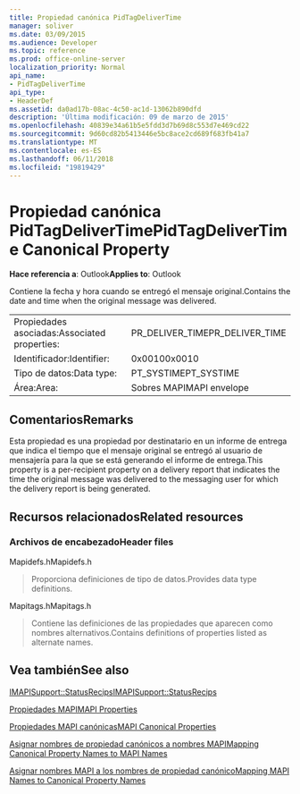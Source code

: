 ```yaml
---
title: Propiedad canónica PidTagDeliverTime
manager: soliver
ms.date: 03/09/2015
ms.audience: Developer
ms.topic: reference
ms.prod: office-online-server
localization_priority: Normal
api_name:
- PidTagDeliverTime
api_type:
- HeaderDef
ms.assetid: da0ad17b-08ac-4c50-ac1d-13062b890dfd
description: 'Última modificación: 09 de marzo de 2015'
ms.openlocfilehash: 40839e34a61b5e5fdd3d7b69d8c553d7e469cd22
ms.sourcegitcommit: 9d60cd82b5413446e5bc8ace2cd689f683fb41a7
ms.translationtype: MT
ms.contentlocale: es-ES
ms.lasthandoff: 06/11/2018
ms.locfileid: "19819429"
---
```

# <a name="pidtagdelivertime-canonical-property"></a><span data-ttu-id="79c8e-103">Propiedad canónica PidTagDeliverTime</span><span class="sxs-lookup"><span data-stu-id="79c8e-103">PidTagDeliverTime Canonical Property</span></span>

  
  
<span data-ttu-id="79c8e-104">**Hace referencia a**: Outlook</span><span class="sxs-lookup"><span data-stu-id="79c8e-104">**Applies to**: Outlook</span></span> 
  
<span data-ttu-id="79c8e-105">Contiene la fecha y hora cuando se entregó el mensaje original.</span><span class="sxs-lookup"><span data-stu-id="79c8e-105">Contains the date and time when the original message was delivered.</span></span> 
  
|||
|:-----|:-----|
|<span data-ttu-id="79c8e-106">Propiedades asociadas:</span><span class="sxs-lookup"><span data-stu-id="79c8e-106">Associated properties:</span></span>  <br/> |<span data-ttu-id="79c8e-107">PR_DELIVER_TIME</span><span class="sxs-lookup"><span data-stu-id="79c8e-107">PR_DELIVER_TIME</span></span>  <br/> |
|<span data-ttu-id="79c8e-108">Identificador:</span><span class="sxs-lookup"><span data-stu-id="79c8e-108">Identifier:</span></span>  <br/> |<span data-ttu-id="79c8e-109">0x0010</span><span class="sxs-lookup"><span data-stu-id="79c8e-109">0x0010</span></span>  <br/> |
|<span data-ttu-id="79c8e-110">Tipo de datos:</span><span class="sxs-lookup"><span data-stu-id="79c8e-110">Data type:</span></span>  <br/> |<span data-ttu-id="79c8e-111">PT_SYSTIME</span><span class="sxs-lookup"><span data-stu-id="79c8e-111">PT_SYSTIME</span></span>  <br/> |
|<span data-ttu-id="79c8e-112">Área:</span><span class="sxs-lookup"><span data-stu-id="79c8e-112">Area:</span></span>  <br/> |<span data-ttu-id="79c8e-113">Sobres MAPI</span><span class="sxs-lookup"><span data-stu-id="79c8e-113">MAPI envelope</span></span>  <br/> |
   
## <a name="remarks"></a><span data-ttu-id="79c8e-114">Comentarios</span><span class="sxs-lookup"><span data-stu-id="79c8e-114">Remarks</span></span>

<span data-ttu-id="79c8e-115">Esta propiedad es una propiedad por destinatario en un informe de entrega que indica el tiempo que el mensaje original se entregó al usuario de mensajería para la que se está generando el informe de entrega.</span><span class="sxs-lookup"><span data-stu-id="79c8e-115">This property is a per-recipient property on a delivery report that indicates the time the original message was delivered to the messaging user for which the delivery report is being generated.</span></span>
  
## <a name="related-resources"></a><span data-ttu-id="79c8e-116">Recursos relacionados</span><span class="sxs-lookup"><span data-stu-id="79c8e-116">Related resources</span></span>

### <a name="header-files"></a><span data-ttu-id="79c8e-117">Archivos de encabezado</span><span class="sxs-lookup"><span data-stu-id="79c8e-117">Header files</span></span>

<span data-ttu-id="79c8e-118">Mapidefs.h</span><span class="sxs-lookup"><span data-stu-id="79c8e-118">Mapidefs.h</span></span>
  
> <span data-ttu-id="79c8e-119">Proporciona definiciones de tipo de datos.</span><span class="sxs-lookup"><span data-stu-id="79c8e-119">Provides data type definitions.</span></span>
    
<span data-ttu-id="79c8e-120">Mapitags.h</span><span class="sxs-lookup"><span data-stu-id="79c8e-120">Mapitags.h</span></span>
  
> <span data-ttu-id="79c8e-121">Contiene las definiciones de las propiedades que aparecen como nombres alternativos.</span><span class="sxs-lookup"><span data-stu-id="79c8e-121">Contains definitions of properties listed as alternate names.</span></span>
    
## <a name="see-also"></a><span data-ttu-id="79c8e-122">Vea también</span><span class="sxs-lookup"><span data-stu-id="79c8e-122">See also</span></span>



[<span data-ttu-id="79c8e-123">IMAPISupport::StatusRecips</span><span class="sxs-lookup"><span data-stu-id="79c8e-123">IMAPISupport::StatusRecips</span></span>](imapisupport-statusrecips.md)


[<span data-ttu-id="79c8e-124">Propiedades MAPI</span><span class="sxs-lookup"><span data-stu-id="79c8e-124">MAPI Properties</span></span>](mapi-properties.md)
  
[<span data-ttu-id="79c8e-125">Propiedades MAPI canónicas</span><span class="sxs-lookup"><span data-stu-id="79c8e-125">MAPI Canonical Properties</span></span>](mapi-canonical-properties.md)
  
[<span data-ttu-id="79c8e-126">Asignar nombres de propiedad canónicos a nombres MAPI</span><span class="sxs-lookup"><span data-stu-id="79c8e-126">Mapping Canonical Property Names to MAPI Names</span></span>](mapping-canonical-property-names-to-mapi-names.md)
  
[<span data-ttu-id="79c8e-127">Asignar nombres MAPI a los nombres de propiedad canónico</span><span class="sxs-lookup"><span data-stu-id="79c8e-127">Mapping MAPI Names to Canonical Property Names</span></span>](mapping-mapi-names-to-canonical-property-names.md)

